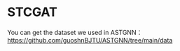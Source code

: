 # STCGAT
You can get the dataset we used in ASTGNN：https://github.com/guoshnBJTU/ASTGNN/tree/main/data
